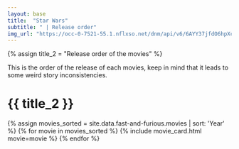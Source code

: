 ```yaml
---
layout: base
title:  "Star Wars"
subtitle: " | Release order"
img_url: "https://occ-0-7521-55.1.nflxso.net/dnm/api/v6/6AYY37jfdO6hpXcMjf9Yu5cnmO0/AAAABWq3Mo-U-cz-SHWzEM71fjR23KYrATFvxrH-oq-LsMIdznV9_d54ZhSCeA-qEHPI5otQBCML6cYjaT4qHiSxu4ALu1-DgsTc9iFu.jpg?r=472"
---
```

{% assign title_2 = "Release order of the movies" %}

This is the order of the release of each movies, keep in mind that it leads to some weird story inconsistencies.

# {{ title_2 }}

{% assign movies_sorted = site.data.fast-and-furious.movies | sort: 'Year' %}
{% for movie in movies_sorted %}
{% include movie_card.html movie=movie %}
{% endfor %}